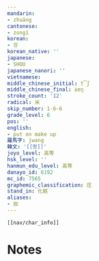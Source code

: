```yaml
---
mandarin:
- zhuāng
cantonese:
- zong1
korean:
- 장
korean_native: ''
japanese:
- SHOU
japanese_nanori: ''
vietnamese:
middle_chinese_initial: t͡ʃ
middle_chinese_final: ɨɐŋ
stroke_count: '12'
radical: 米
skip_number: 1-6-6
grade_level: 6
pos: ''
english:
- put on make up
羅馬字: jwang
韓文: '[[좡]]'
joyo_level: 高等
hsk_level: ''
hanmun_edu_level: 高等
danayo_id: 6192
mc_id: 7565
graphemic_classification: 庄
stand_in: 化粧
aliases:
- 妝
---
```

```meta-bind-embed
[[nav/char_info]]
```

# Notes
